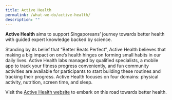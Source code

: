 ```yaml
---
title: Active Health
permalink: /what-we-do/active-health/
description: ""
---
```

**Active Health** aims to support Singaporeans’ journey towards better health with guided expert knowledge backed by science. 

Standing by its belief that “Better Beats Perfect”, Active Health believes that making a big impact on one’s health hinges on forming small habits in our daily lives. Active Health labs managed by qualified specialists, a mobile app to track your fitness progress conveniently, and fun community activities are available for participants to start building these routines and tracking their progress. Active Health focuses on four domains: physical activity, nutrition, screen time, and sleep.

Visit the [Active Health website](https://www.activehealth.sg/) to embark on this road towards better health.